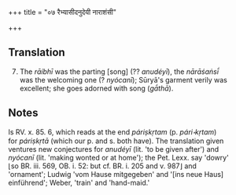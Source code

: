 +++
title = "०७ रैभ्यासीदनुदेयी नाराशंसी"

+++
## Translation
7. The *rāíbhī* was the parting \[song\] (?? *anudéyī*), the *nārāśaṅsī́*  
was the welcoming one (? *nyócanī*); Sūryā's garment verily was  
excellent; she goes adorned with song (*gā́thā*).

## Notes
Is RV. x. 85. 6, which reads at the end *páriṣkṛtam* (p. *pári॰kṛtam*)  
for *páriṣkṛtā* (which our p. and s. both have). The translation given  
ventures new conjectures for *anudéyī* (lit. 'to be given after') and  
*nyócanī* (lit. 'making wonted or at home'); the Pet. Lexx. say 'dowry'  
⌊so BR. iii. 569, OB. i. 52: but cf. BR. i. 205 and v. 987⌋ and  
'ornament'; Ludwig 'vom Hause mitgegeben' and '\[ins neue Haus\]  
einführend'; Weber, 'train' and 'hand-maid.'
